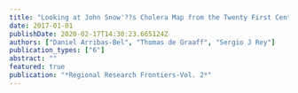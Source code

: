 ```yaml
---
title: "Looking at John Snow'??s Cholera Map from the Twenty First Century: A Practical Primer on Reproducibility and Open Science"
date: 2017-01-01
publishDate: 2020-02-17T14:30:23.665124Z
authors: ["Daniel Arribas-Bel", "Thomas de Graaff", "Sergio J Rey"]
publication_types: ["6"]
abstract: ""
featured: true
publication: "*Regional Research Frontiers-Vol. 2*"
---
```



